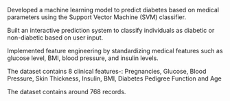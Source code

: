 Developed a machine learning model to predict diabetes based on medical parameters using the Support Vector Machine (SVM) classifier. 

Built an interactive prediction system to classify individuals as diabetic or non-diabetic based on user input.   

Implemented feature engineering by standardizing medical features such as glucose level, BMI, blood pressure, and insulin levels. 

The dataset contains 8 clinical features-: Pregnancies, Glucose, Blood Pressure, Skin Thickness, Insulin, BMI, Diabetes Pedigree Function and Age 

The dataset contains around 768 records.
